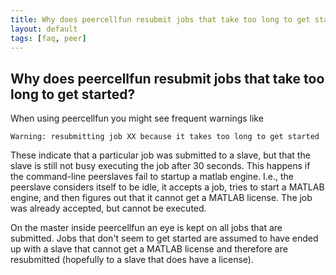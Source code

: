 ```yaml
---
title: Why does peercellfun resubmit jobs that take too long to get started?
layout: default
tags: [faq, peer]
---
```


## Why does peercellfun resubmit jobs that take too long to get started?

When using peercellfun you might see frequent warnings like

    Warning: resubmitting job XX because it takes too long to get started 

These indicate that a particular job was submitted to a slave, but that the slave is still not busy executing the job after 30 seconds. This happens if the command-line peerslaves fail to startup a matlab engine. I.e., the peerslave considers itself to be idle, it accepts a job, tries to start a MATLAB engine, and then figures out that it cannot get a MATLAB license. The job was already accepted, but cannot be executed. 

On the master inside peercellfun an eye is kept on all jobs that are submitted. Jobs that don't seem to get started are assumed to have ended up with a slave that cannot get a MATLAB license and therefore are resubmitted (hopefully to a slave that does have a license).

